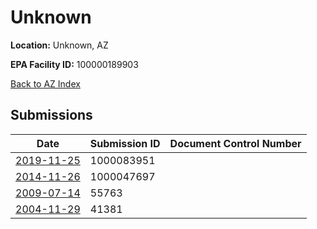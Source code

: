 # Unknown

**Location:** Unknown, AZ

**EPA Facility ID:** 100000189903

[Back to AZ Index](../../index.md)

## Submissions

| Date | Submission ID | Document Control Number |
|------|--------------|-------------------------|
| [2019-11-25](submissions/1000083951.md) | 1000083951 |  |
| [2014-11-26](submissions/1000047697.md) | 1000047697 |  |
| [2009-07-14](submissions/55763.md) | 55763 |  |
| [2004-11-29](submissions/41381.md) | 41381 |  |
